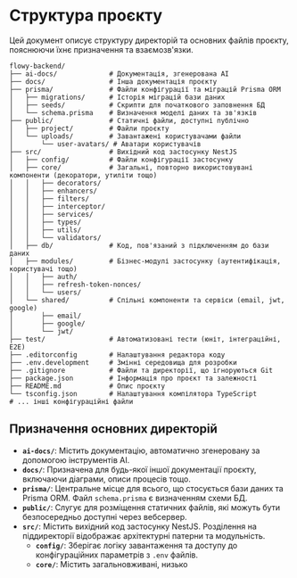 # Структура проєкту

Цей документ описує структуру директорій та основних файлів проєкту, пояснюючи їхнє призначення та взаємозв'язки.

```
flowy-backend/
├── ai-docs/             # Документація, згенерована AI
├── docs/                # Інша документація проєкту
├── prisma/              # Файли конфігурації та міграцій Prisma ORM
│   ├── migrations/      # Історія міграцій бази даних
│   ├── seeds/           # Скрипти для початкового заповнення БД
│   └── schema.prisma    # Визначення моделі даних та зв'язків
├── public/              # Статичні файли, доступні публічно
│   ├── project/         # Файли проєкту
│   └── uploads/         # Завантажені користувачами файли
│       └── user-avatars/ # Аватари користувачів
├── src/                 # Вихідний код застосунку NestJS
│   ├── config/          # Файли конфігурації застосунку
│   ├── core/            # Загальні, повторно використовувані компоненти (декоратори, утиліти тощо)
│   │   ├── decorators/
│   │   ├── enhancers/
│   │   ├── filters/
│   │   ├── interceptor/
│   │   ├── services/
│   │   ├── types/
│   │   ├── utils/
│   │   └── validators/
│   ├── db/              # Код, пов'язаний з підключенням до бази даних
│   ├── modules/         # Бізнес-модулі застосунку (аутентифікація, користувачі тощо)
│   │   ├── auth/
│   │   ├── refresh-token-nonces/
│   │   └── users/
│   └── shared/          # Спільні компоненти та сервіси (email, jwt, google)
│       ├── email/
│       ├── google/
│       └── jwt/
├── test/                # Автоматизовані тести (юніт, інтеграційні, E2E)
├── .editorconfig        # Налаштування редактора коду
├── .env.development     # Змінні середовища для розробки
├── .gitignore           # Файли та директорії, що ігноруються Git
├── package.json         # Інформація про проєкт та залежності
├── README.md            # Опис проєкту
└── tsconfig.json        # Налаштування компілятора TypeScript
# ... інші конфігураційні файли
```

## Призначення основних директорій

*   **`ai-docs/`**: Містить документацію, автоматично згенеровану за допомогою інструментів AI.
*   **`docs/`**: Призначена для будь-якої іншої документації проєкту, включаючи діаграми, описи процесів тощо.
*   **`prisma/`**: Центральне місце для всього, що стосується бази даних та Prisma ORM. Файл `schema.prisma` є визначенням схеми БД.
*   **`public/`**: Слугує для розміщення статичних файлів, які можуть бути безпосередньо доступні через вебсервер.
*   **`src/`**: Містить вихідний код застосунку NestJS. Розділення на піддиректорії відображає архітектурні патерни та модульність.
    *   **`config/`**: Зберігає логіку завантаження та доступу до конфігураційних параметрів з `.env` файлів.
    *   **`core/`**: Містить загальновживані, низько 